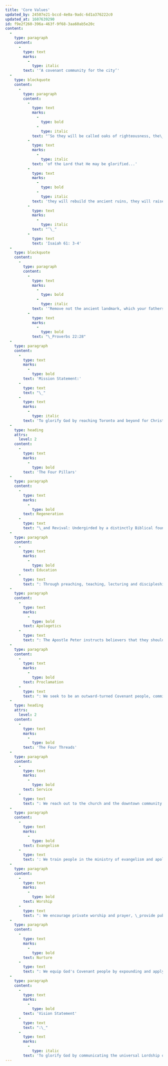 ```yaml
---
title: 'Core Values'
updated_by: 24507e21-bccd-4e0a-9adc-6d1a376222c0
updated_at: 1607639290
id: f9e2f260-396a-463f-9f68-3aa60ab5e20c
content:
  -
    type: paragraph
    content:
      -
        type: text
        marks:
          -
            type: italic
        text: '‘A covenant community for the city’'
  -
    type: blockquote
    content:
      -
        type: paragraph
        content:
          -
            type: text
            marks:
              -
                type: bold
              -
                type: italic
            text: "‘So they will be called oaks of righteousness, the\_planting\_"
          -
            type: text
            marks:
              -
                type: italic
            text: 'of the Lord that He may be glorified...'
          -
            type: text
            marks:
              -
                type: bold
              -
                type: italic
            text: 'they will rebuild the ancient ruins, they will raise up the former devastations; and they will repair the ruined cities, the desolations of many generations.'
          -
            type: text
            marks:
              -
                type: italic
            text: "’\_"
          -
            type: text
            text: 'Isaiah 61: 3-4'
  -
    type: blockquote
    content:
      -
        type: paragraph
        content:
          -
            type: text
            marks:
              -
                type: bold
              -
                type: italic
            text: '‘Remove not the ancient landmark, which your fathers have set.’'
          -
            type: text
            marks:
              -
                type: bold
            text: "\_Proverbs 22:28"
  -
    type: paragraph
    content:
      -
        type: text
        marks:
          -
            type: bold
        text: 'Mission Statement:'
      -
        type: text
        text: "\_"
      -
        type: text
        marks:
          -
            type: italic
        text: 'To glorify God by reaching Toronto and beyond for Christ, equipping God’s Covenant people in the Word, dedicated to worship, evangelism and apologetics, nurture and discipleship, service and mission. Vital are church participation, covenant community life and cultural engagement in obedience to the Scriptures as interpreted by the ecumenical councils and historic evangelical confessions.'
  -
    type: heading
    attrs:
      level: 2
    content:
      -
        type: text
        marks:
          -
            type: bold
        text: 'The Four Pillars'
  -
    type: paragraph
    content:
      -
        type: text
        marks:
          -
            type: bold
        text: Regeneration
      -
        type: text
        text: "\_and Revival: Undergirded by a distinctly Biblical foundation and the commitment to prayer, we seek transformation and cultural engagement at all levels – beginning with the individual, followed by the family, followed by the community, the academy and the socio-cultural order, seeking to apply the Lordship of Christ in all areas of life and thought. (1 Tim 6: 5-6; 2 Cor 10: 4-5; Ps 2: 10-12; Matt 28:18; Gen 1:28, 9:1;Matt 28:18)"
  -
    type: paragraph
    content:
      -
        type: text
        marks:
          -
            type: bold
        text: Education
      -
        type: text
        text: ": Through preaching, teaching, lecturing and discipleship, we seek to take all thought into captivity to Christ and His Kingdom. \_We believe that the conflict between Christianity and all competing systems of thought occur at the worldview level - all of which are inescapably religious. \_ The Christian's ultimate starting point is Christ and the infallible revelation of God in Scripture, not subjective human experience or the independent facts of the universe. \_Facts are always interpreted by a non-neutral worldview. \_There is not one area of life that the Christian faith does not address and therefore not one area of life that can remain unaddressed by Christian education. \_Westminster Christian Academy is a planned classical school which we aim to launch in the near future."
  -
    type: paragraph
    content:
      -
        type: text
        marks:
          -
            type: bold
        text: Apologetics
      -
        type: text
        text: ": The Apostle Peter instructs believers that they should be always ready to give a defence (apologia) to everyone who asks you a reason for the hope that is in you (1 Peter 3:15). \_The defence of the Christian faith (apologetics) is the responsibility of every Christian. \_As believers become better equipped to defend their faith, they find greater confidence and boldness to carry the message of the Gospel to every dark place. \_Westminster Chapel seeks to take every thought into captivity to Christ by equipping believers to reach, impact and revive a nation for Christ and His Kingdom. \_We assert that Christianity is not probably true; it is a total certainty which rests upon Scripture's self-attestation to its authority and truthfulness. \_By supporting the Ezra Institute for Contemporary Christianity and by its own adult education, Westminster Chapel seeks to thoroughly train believers and Christian leaders so they may articulate, defend, and manifest the truth and righteousness of Christ and His Kingdom (Titus 2:8; Proverbs 22:6; 2 Timothy 2:15)."
  -
    type: paragraph
    content:
      -
        type: text
        marks:
          -
            type: bold
        text: Proclamation
      -
        type: text
        text: ": We seek to be an outward-turned Covenant people, committed to the mission of the Kingdom of God, that is, the Cultural Mandate (Genesis 1:28) which is renewed in the Great Commission (Matthew 28:18-20) to make all nations Christ's disciples. \_We focus simultaneously on the social needs of \_Toronto and on preaching and teaching. \_We work towards the transformation of lives, families, and the culture by the power of the Holy Spirit through the all-sufficient and infallible Word of God (Romans 10:14-15)."
  -
    type: heading
    attrs:
      level: 2
    content:
      -
        type: text
        marks:
          -
            type: bold
        text: 'The Four Threads'
  -
    type: paragraph
    content:
      -
        type: text
        marks:
          -
            type: bold
        text: Service
      -
        type: text
        text: ": We reach out to the church and the downtown community by helping people with their immediate needs, creating opportunities to present the Gospel, promoting justice and righteousness in all church, social and civil spheres and applying Biblical truth to family, school, and government. \_We serve the church and the community through our Justice and Compassion ministry and the Safe Families project. \_"
  -
    type: paragraph
    content:
      -
        type: text
        marks:
          -
            type: bold
        text: Evangelism
      -
        type: text
        text: ': We train people in the ministry of evangelism and apologetics by sponsoring events, building relationships with the skeptic and the unchurched and supporting the Ezra Institute for Contemporary Christianity.'
  -
    type: paragraph
    content:
      -
        type: text
        marks:
          -
            type: bold
        text: Worship
      -
        type: text
        text: ": We encourage private worship and prayer, \_provide public worship opportunities, and seek to foster an awareness of God's awesome presence by celebrating the sacraments and teaching that all of life is an opportunity for worship through obedience to the comprehensive and all-sufficient Word of God."
  -
    type: paragraph
    content:
      -
        type: text
        marks:
          -
            type: bold
        text: Nurture
      -
        type: text
        text: ": We equip God's Covenant people by expounding and applying God's Word practically, developing gifts and talents for building up the Kingdom of God, and encouraging godly character and environment. \_We nurture and equip through our covenant groups, which are an important part of our pastoral ministry."
  -
    type: paragraph
    content:
      -
        type: text
        marks:
          -
            type: bold
        text: 'Vision Statement'
      -
        type: text
        text: ":\_"
      -
        type: text
        marks:
          -
            type: italic
        text: 'To glorify God by communicating the universal Lordship of Christ and the truth of Holy Scripture to Toronto, while encouraging our intentional Covenant community to become fully dependent on Jesus Christ, obedient to the Great Commission, engaged in the Cultural Mandate, and diligent in seeking first the Kingdom of God and His righteousness.'
---
```

